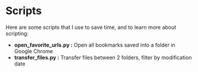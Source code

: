 # Scripts

Here are some scripts that I use to save time, and to learn more about scripting:

 - **open_favorite_urls.py :** Open all bookmarks saved into a folder in Google Chrome
 - **transfer_files.py :** Transfer files between 2 folders, filter by modification date